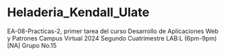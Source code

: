 # Heladeria_Kendall_Ulate
EA-08-Practicas-2, primer tarea del curso Desarrollo de Aplicaciones Web y Patrones Campus Virtual 2024 Segundo Cuatrimestre LAB:L (6pm-9pm) [NA] Grupo No.15
